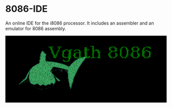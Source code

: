 # 8086-IDE
An online IDE for the i8086 processor. It includes an assembler and an emulator for 8086 assembly.

![alt text](https://github.com/idrisT11/8086-IDE/blob/main/assets/icone.png?raw=true)

